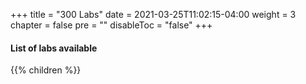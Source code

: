 +++
title = "300 Labs"
date = 2021-03-25T11:02:15-04:00
weight = 3
chapter = false
pre = ""
disableToc = "false"
+++

#### List of labs available
{{% children %}}
